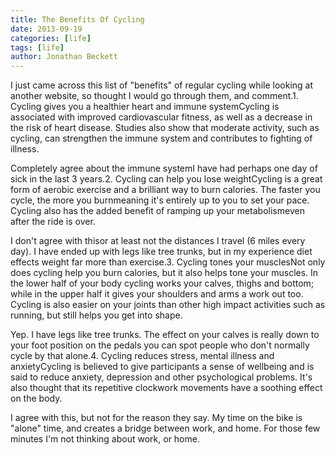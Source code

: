 ```yaml
---
title: The Benefits Of Cycling
date: 2013-09-19
categories: [life]
tags: [life]
author: Jonathan Beckett
---
```


I just came across this list of "benefits" of regular cycling while looking at another website, so thought I would go through them, and comment.1. Cycling gives you a healthier heart and immune systemCycling is associated with improved cardiovascular fitness, as well as a decrease in the risk of heart disease. Studies also show that moderate activity, such as cycling, can strengthen the immune system and contributes to fighting of illness.

Completely agree about the immune systemI have had perhaps one day of sick in the last 3 years.2. Cycling can help you lose weightCycling is a great form of aerobic exercise and a brilliant way to burn calories. The faster you cycle, the more you burnmeaning it's entirely up to you to set your pace. Cycling also has the added benefit of ramping up your metabolismeven after the ride is over.

I don't agree with thisor at least not the distances I travel (6 miles every day). I have ended up with legs like tree trunks, but in my experience diet effects weight far more than exercise.3. Cycling tones your musclesNot only does cycling help you burn calories, but it also helps tone your muscles. In the lower half of your body cycling works your calves, thighs and bottom; while in the upper half it gives your shoulders and arms a work out too. Cycling is also easier on your joints than other high impact activities such as running, but still helps you get into shape.

Yep. I have legs like tree trunks. The effect on your calves is really down to your foot position on the pedals you can spot people who don't normally cycle by that alone.4. Cycling reduces stress, mental illness and anxietyCycling is believed to give participants a sense of wellbeing and is said to reduce anxiety, depression and other psychological problems. It's also thought that its repetitive clockwork movements have a soothing effect on the body.

I agree with this, but not for the reason they say. My time on the bike is "alone" time, and creates a bridge between work, and home. For those few minutes I'm not thinking about work, or home.